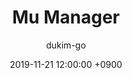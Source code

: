 ---
layout: post
date: 2019-11-21 12:00:00 +0900
title: "Mu Manager"
author: "dukim-go"
categories: profile
tags: [ iOS, Objective-C, portfolio ]
---